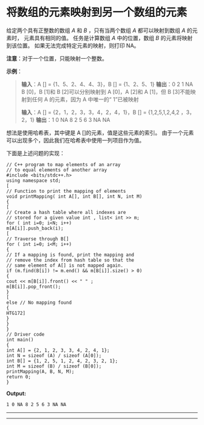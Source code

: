 # 将数组的元素映射到另一个数组的元素

给定两个具有正整数的数组 *A* 和 *B* ，只有当两个数组 *A* 都可以映射到数组 *A* 的元素时， 元素具有相同的值。 任务是计算数组 *A* 中的位置，数组 *B* 的元素将映射到该位置。 如果无法完成特定元素的映射，则打印 NA。

**注意**：对于一个位置，只能映射一个整数。

**示例**：

> **输入**：A [] = {1、5、2、4、4、3}，B [] = {1、2、5、1}
> **输出**：0 2 1 NA
> B [0]，B [1]和 B [2]可以分别映射到 A [0]，A [2]和 A [1]，但 B [3]不能映射到任何 A 的元素，因为 A 中唯一的“ 1”已被映射
> 
> **输入**：A [] = {2，1，2，3，3，4，2，4，1}，B [] = {1,2,5,1,2,4,2 ，3，2，1}
> **输出**：1 0 NA 8 2 5 6 3 NA NA

想法是使用哈希表，其中键是 A []的元素，值是这些元素的索引。 由于一个元素可以出现多个，因此我们在哈希表中使用一列项目作为值。

下面是上述问题的实现：

```
// C++ program to map elements of an array
// to equal elements of another array
#include <bits/stdc++.h>
using namespace std;
[
// Function to print the mapping of elements
void printMapping( int A[], int B[], int N, int M)
{
[
// Create a hash table where all indexes are
// stored for a given value int , list< int >> m;
for ( int i=0; i<N; i++)
m[A[i]].push_back(i);
[
// Traverse through B[]
for ( int i=0; i<M; i++)
{
// If a mapping is found, print the mapping and
// remove the index from hash table so that the
// same element of A[] is not mapped again.
if (m.find(B[i]) != m.end() && m[B[i]].size() > 0)
{
cout << m[B[i]].front() << " " ;
m[B[i]].pop_front();
}
[
else // No mapping found
{
HTG172]
}
}
}
// Driver code
int main()
{
int A[] = {2, 1, 2, 3, 3, 4, 2, 4, 1};
int N = sizeof (A) / sizeof (A[0]);
int B[] = {1, 2, 5, 1, 2, 4, 2, 3, 2, 1};
int M = sizeof (B) / sizeof (B[0]);
printMapping(A, B, N, M);
return 0;
}
```

**Output:**

```
1 0 NA 8 2 5 6 3 NA NA

```



* * *

* * *



